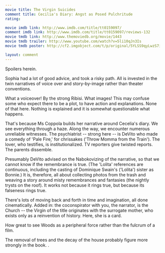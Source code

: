 ```yaml
---
movie title: The Virgin Suicides
comment title: Cecilia's Diary: Angst as Posed Pulchritude
rating: 

movie imdb link: http://www.imdb.com/title/tt0159097/
comment imdb link: http://www.imdb.com/title/tt0159097/reviews-132
movie tmdb link: http://www.themoviedb.org/movie/1443
movie tmdb trailer: http://www.youtube.com/watch?v=5li10qJn3Is
movie tmdb poster: http://cf2.imgobject.com/t/p/original/5YLSS9qyLwzS7i0ZlsZEUm3KVNL.jpg

layout: comment
---
```


Spoilers herein.

Sophia had a lot of good advice, and took a risky path. All is invested in the twin narratives of voice over and story-by-image rather than theater conventions.

What a voiceover! By the strong Ribisi. What images! This may confuse some who expect there to be a plot, to have action and explanations. None of that here. Nothing is explained and it is somewhat questionable what happens.

That's because Ms Coppola builds her narrative around Cecelia's diary. We see everything through a haze. Along the way, we encounter numerous unreliable witnesses. The psychiatrist -- strong here --  is DeVito who made a comedy of 'Pale Fire,' for chrissakes ('Throw Momma from the Train'). The lover, who testifies, is institutionalized. TV reporters give twisted reports. The parents dissemble.

Presumably DeVito advised on the Nabokovizing of the narrative, so that we cannot know if the remembrance is true. (The 'Lolita' references are continuous, including the casting of Dominique Swain's ('Lolita') sister as Bonnie.) It is, therefore, all about collecting photos from the trash and weaving a story around misty remembrances and fantasies (the nightly trysts on the roof). It works not because it rings true, but because its falseness rings true.

There's lots of moving back and forth in time and imagination, all done cinematically. Added in: the coconspirator with you, the narrator, is the Church -- the Virgin of the title originates with the surrogate mother, who exists only as a reinvention of history. Here, she is a card.

How great to see Woods as a peripheral force rather than the fulcrum of a film. 

The removal of trees and the decay of the house probably figure more strongly in the book.  .